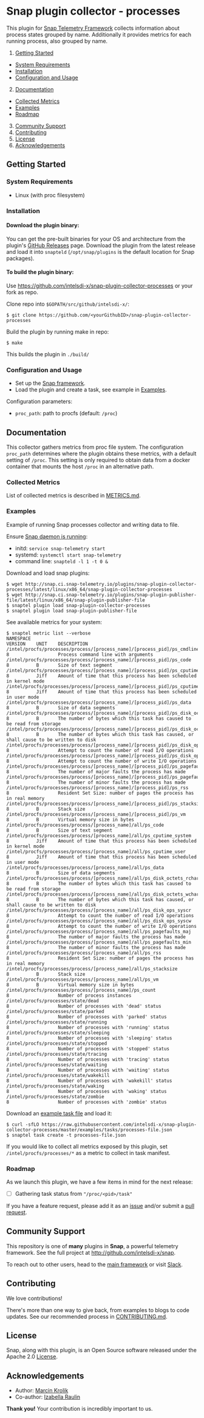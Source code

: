 # Snap plugin collector - processes

This plugin for [Snap Telemetry Framework](http://github.com/intelsdi-x/snap) collects information about process states grouped by name. Additionally it provides metrics for each running process, also grouped by name.

1. [Getting Started](#getting-started)
  * [System Requirements](#system-requirements)
  * [Installation](#installation)
  * [Configuration and Usage](#configuration-and-usage)
2. [Documentation](#documentation)
  * [Collected Metrics](#collected-metrics)
  * [Examples](#examples)
  * [Roadmap](#roadmap)
3. [Community Support](#community-support)
4. [Contributing](#contributing)
5. [License](#license)
6. [Acknowledgements](#acknowledgements)

## Getting Started
### System Requirements

 - Linux (with proc filesystem)

### Installation

#### Download the plugin binary:

You can get the pre-built binaries for your OS and architecture from the plugin's [GitHub Releases](https://github.com/intelsdi-x/snap-plugin-collector-processes/releasess) page. Download the plugin from the latest release and load it into `snapteld` (`/opt/snap/plugins` is the default location for Snap packages).
#### To build the plugin binary:
Use https://github.com/intelsdi-x/snap-plugin-collector-processes or your fork as repo.

Clone repo into `$GOPATH/src/github/intelsdi-x/`:
```
$ git clone https://github.com/<yourGithubID>/snap-plugin-collector-processes
```
Build the plugin by running make in repo:
```
$ make
```
This builds the plugin in `./build/`

### Configuration and Usage
* Set up the [Snap framework](https://github.com/intelsdi-x/snap/blob/master/README.md#getting-started).
* Load the plugin and create a task, see example in [Examples](https://github.com/intelsdi-x/snap-plugin-collector-processes/blob/master/README.md#examples).

Configuration parameters:

- `proc_path`: path to procfs (default: `/proc`)

## Documentation

This collector gathers metrics from proc file system. The configuration `proc_path` determines where the plugin obtains these metrics, with a default setting of `/proc`. This setting is only required to obtain data from a docker container that mounts the host `/proc` in an alternative path.

### Collected Metrics
List of collected metrics is described in [METRICS.md](https://github.com/intelsdi-x/snap-plugin-collector-processes/blob/master/METRICS.md).

### Examples

Example of running Snap processes collector and writing data to file.

Ensure [Snap daemon is running](https://github.com/intelsdi-x/snap#running-snap):
* initd: `service snap-telemetry start`
* systemd: `systemctl start snap-telemetry`
* command line: `snapteld -l 1 -t 0 &`

Download and load snap plugins:
```
$ wget http://snap.ci.snap-telemetry.io/plugins/snap-plugin-collector-processes/latest/linux/x86_64/snap-plugin-collector-processes
$ wget http://snap.ci.snap-telemetry.io/plugins/snap-plugin-publisher-file/latest/linux/x86_64/snap-plugin-publisher-file
$ snaptel plugin load snap-plugin-collector-processes
$ snaptel plugin load snap-plugin-publisher-file
```
See available metrics for your system:
```
$ snaptel metric list --verbose 
NAMESPACE                                                                            VERSION    UNIT    DESCRIPTION
/intel/procfs/processes/process/[process_name]/[process_pid]/ps_cmdline              8                  Process command line with arguments
/intel/procfs/processes/process/[process_name]/[process_pid]/ps_code                 8          B       Size of text segment
/intel/procfs/processes/process/[process_name]/[process_pid]/ps_cputime_system       8          Jiff    Amount of time that this process has been scheduled in kernel mode
/intel/procfs/processes/process/[process_name]/[process_pid]/ps_cputime_user         8          Jiff    Amount of time that this process has been scheduled in user mode
/intel/procfs/processes/process/[process_name]/[process_pid]/ps_data                 8          B       Size of data segments
/intel/procfs/processes/process/[process_name]/[process_pid]/ps_disk_octets_rchar    8          B       The number of bytes which this task has caused to be read from storage
/intel/procfs/processes/process/[process_name]/[process_pid]/ps_disk_octets_wchar    8          B       The number of bytes which this task has caused, or shall cause to be written to disk
/intel/procfs/processes/process/[process_name]/[process_pid]/ps_disk_ops_syscr       8                  Attempt to count the number of read I/O operations
/intel/procfs/processes/process/[process_name]/[process_pid]/ps_disk_ops_syscw       8                  Attempt to count the number of write I/O operations
/intel/procfs/processes/process/[process_name]/[process_pid]/ps_pagefaults_maj       8                  The number of major faults the process has made
/intel/procfs/processes/process/[process_name]/[process_pid]/ps_pagefaults_min       8                  The number of minor faults the process has made
/intel/procfs/processes/process/[process_name]/[process_pid]/ps_rss                  8                  Resident Set Size: number of pages the process has in real memory
/intel/procfs/processes/process/[process_name]/[process_pid]/ps_stacksize            8          B       Stack size
/intel/procfs/processes/process/[process_name]/[process_pid]/ps_vm                   8          B       Virtual memory size in bytes
/intel/procfs/processes/process/[process_name]/all/ps_code                           8          B       Size of text segment
/intel/procfs/processes/process/[process_name]/all/ps_cputime_system                 8          Jiff    Amount of time that this process has been scheduled in kernel mode
/intel/procfs/processes/process/[process_name]/all/ps_cputime_user                   8          Jiff    Amount of time that this process has been scheduled in user mode
/intel/procfs/processes/process/[process_name]/all/ps_data                           8          B       Size of data segments
/intel/procfs/processes/process/[process_name]/all/ps_disk_octets_rchar              8          B       The number of bytes which this task has caused to be read from storage
/intel/procfs/processes/process/[process_name]/all/ps_disk_octets_wchar              8          B       The number of bytes which this task has caused, or shall cause to be written to disk
/intel/procfs/processes/process/[process_name]/all/ps_disk_ops_syscr                 8                  Attempt to count the number of read I/O operations
/intel/procfs/processes/process/[process_name]/all/ps_disk_ops_syscw                 8                  Attempt to count the number of write I/O operations
/intel/procfs/processes/process/[process_name]/all/ps_pagefaults_maj                 8                  The number of major faults the process has made
/intel/procfs/processes/process/[process_name]/all/ps_pagefaults_min                 8                  The number of minor faults the process has made
/intel/procfs/processes/process/[process_name]/all/ps_rss                            8                  Resident Set Size: number of pages the process has in real memory
/intel/procfs/processes/process/[process_name]/all/ps_stacksize                      8          B       Stack size
/intel/procfs/processes/process/[process_name]/all/ps_vm                             8          B       Virtual memory size in bytes
/intel/procfs/processes/process/[process_name]/ps_count                              8                  Number of process instances
/intel/procfs/processes/state/dead                                                   8                  Number of processes with 'dead' status
/intel/procfs/processes/state/parked                                                 8                  Number of processes with 'parked' status
/intel/procfs/processes/state/running                                                8                  Number of processes with 'running' status
/intel/procfs/processes/state/sleeping                                               8                  Number of processes with 'sleeping' status
/intel/procfs/processes/state/stopped                                                8                  Number of processes with 'stopped' status
/intel/procfs/processes/state/tracing                                                8                  Number of processes with 'tracing' status
/intel/procfs/processes/state/waiting                                                8                  Number of processes with 'waiting' status
/intel/procfs/processes/state/wakekill                                               8                  Number of processes with 'wakekill' status
/intel/procfs/processes/state/waking                                                 8                  Number of processes with 'waking' status
/intel/procfs/processes/state/zombie                                                 8                  Number of processes with 'zombie' status

```


Download an [example task file](https://github.com/intelsdi-x/snap-plugin-collector-processes/blob/master/examples/tasks/) and load it:
```
$ curl -sfLO https://raw.githubusercontent.com/intelsdi-x/snap-plugin-collector-processes/master/examples/tasks/processes-file.json
$ snaptel task create -t processes-file.json
```

If you would like to collect all metrics exposed by this plugin, set `/intel/procfs/processes/*` as a metric to collect in task manifest.

### Roadmap
As we launch this plugin, we have a few items in mind for the next release:

- [  ] Gathering task status from `"/proc/<pid>/task"`

If you have a feature request, please add it as an [issue](https://github.com/intelsdi-x/snap-plugin-collector-processes/issues/new) and/or submit a [pull request](https://github.com/intelsdi-x/snap-plugin-collector-processes/pulls).

## Community Support
This repository is one of **many** plugins in **Snap**, a powerful telemetry framework. See the full project at http://github.com/intelsdi-x/snap.

To reach out to other users, head to the [main framework](https://github.com/intelsdi-x/snap#community-support) or visit [Slack](http://slack.snap-telemetry.io).

## Contributing
We love contributions!

There's more than one way to give back, from examples to blogs to code updates. See our recommended process in [CONTRIBUTING.md](CONTRIBUTING.md).

## License
Snap, along with this plugin, is an Open Source software released under the Apache 2.0 [License](LICENSE).
## Acknowledgements

* Author: [Marcin Krolik](https://github.com/marcin-krolik)
* Co-author: [Izabella Raulin](https://github.com/IzabellaRaulin)

**Thank you!** Your contribution is incredibly important to us.

